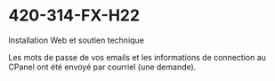 # 420-314-FX-H22
Installation Web et soutien technique

Les mots de passe de vos emails et les informations de connection au CPanel ont été envoyé par courriel (une demande). 
